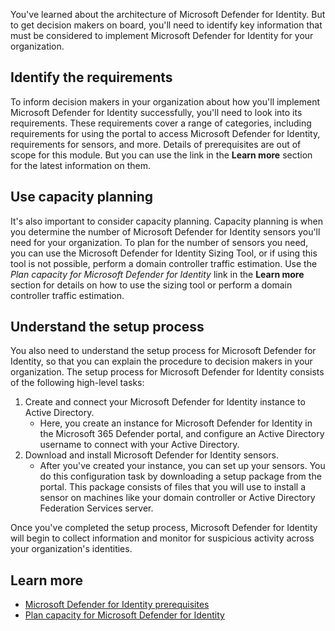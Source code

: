 You've learned about the architecture of Microsoft Defender for Identity. But to get decision makers on board, you'll need to identify key information that must be considered to implement Microsoft Defender for Identity for your organization.

## Identify the requirements

To inform decision makers in your organization about how you'll implement Microsoft Defender for Identity successfully, you'll need to look into its requirements. These requirements cover a range of categories, including requirements for using the portal to access Microsoft Defender for Identity, requirements for sensors, and more. Details of prerequisites are out of scope for this module. But you can use the link in the **Learn more** section for the latest information on them.

## Use capacity planning

It's also important to consider capacity planning. Capacity planning is when you determine the number of Microsoft Defender for Identity sensors you'll need for your organization. To plan for the number of sensors you need, you can use the Microsoft Defender for Identity Sizing Tool, or if using this tool is not possible, perform a domain controller traffic estimation. Use the _Plan capacity for Microsoft Defender for Identity_ link in the **Learn more** section for details on how to use the sizing tool or perform a domain controller traffic estimation.

## Understand the setup process

You also need to understand the setup process for Microsoft Defender for Identity, so that you can explain the procedure to decision makers in your organization. The setup process for Microsoft Defender for Identity consists of the following high-level tasks:

1. Create and connect your Microsoft Defender for Identity instance to Active Directory.
      - Here, you create an instance for Microsoft Defender for Identity in the Microsoft 365 Defender portal, and configure an Active Directory username to connect with your Active Directory.
1. Download and install Microsoft Defender for Identity sensors.
      - After you've created your instance, you can set up your sensors. You do this configuration task by downloading a setup package from the portal. This package consists of files that you will use to install a sensor on machines like your domain controller or Active Directory Federation Services server.
  
Once you've completed the setup process, Microsoft Defender for Identity will begin to collect information and monitor for suspicious activity across your organization's identities.

## Learn more

- [Microsoft Defender for Identity prerequisites](/defender-for-identity/prerequisites)
- [Plan capacity for Microsoft Defender for Identity](/defender-for-identity/capacity-planning)
